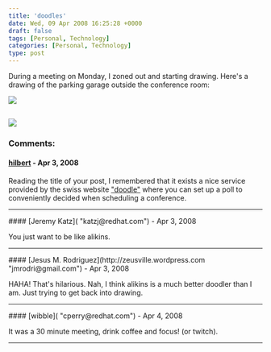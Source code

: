 ```yaml
---
title: 'doodles'
date: Wed, 09 Apr 2008 16:25:28 +0000
draft: false
tags: [Personal, Technology]
categories: [Personal, Technology]
type: post
---
```


During a meeting on Monday, I zoned out and starting drawing. Here's a drawing of the parking garage outside the conference room:

[![](http://farm4.static.flickr.com/3262/2401354744_4c227873ed.jpg)](http://www.flickr.com/photos/jmrodri/2401354744/in/set-72157600226501428/)

[![](http://farm4.static.flickr.com/3281/2401354758_5ec280daa9.jpg)](http://www.flickr.com/photos/jmrodri/2401354758/in/set-72157600226501428/)
---
### Comments:
#### [hilbert](http://unico-lab.blogspot.com/ "antonio.bulgheroni@gmail.com") - <time datetime="2008-04-09 13:15:27">Apr 3, 2008</time>

Reading the title of your post, I remembered that it exists a nice service provided by the swiss website ["doodle"](http://www.doodle.ch) where you can set up a poll to conveniently decided when scheduling a conference.
<hr />
#### [Jeremy Katz]( "katzj@redhat.com") - <time datetime="2008-04-09 15:29:34">Apr 3, 2008</time>

You just want to be like alikins.
<hr />
#### [Jesus M. Rodriguez](http://zeusville.wordpress.com "jmrodri@gmail.com") - <time datetime="2008-04-09 21:09:03">Apr 3, 2008</time>

HAHA! That's hilarious. Nah, I think alikins is a much better doodler than I am. Just trying to get back into drawing.
<hr />
#### [wibble]( "cperry@redhat.com") - <time datetime="2008-04-10 21:43:15">Apr 4, 2008</time>

It was a 30 minute meeting, drink coffee and focus! (or twitch).
<hr />
